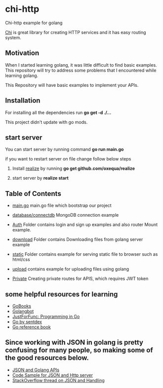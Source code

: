 # chi-http

Chi-http example for golang

[Chi](https://github.com/go-chi/chi) is great library for creating HTTP services and it has easy routing system.

## Motivation

When I started learning golang, it was little difficult to find basic examples.
This repository will try to address some problems that I encountered while learning golang.

This Repository will have basic examples to implement your APIs.

## Installation

For installing all the dependencies run **go get -d ./...**

This project didn't update with go mods.

## start server

You can start server by running command **go run main.go**

if you want to restart server on file change follow below steps

1. Install [realize](https://github.com/oxequa/realize) by running **go get github.com/oxequa/realize**

2. start server by **realize start**

## Table of Contents
* [main.go](https://github.com/saiumesh535/chi-http/blob/master/main.go)
main.go file which bootstrap our project

* [database/connectdb](https://github.com/saiumesh535/chi-http/blob/master/database/connectdb.go)
MongoDB connection example

* [Auth](https://github.com/saiumesh535/chi-http/tree/master/auth)
Folder contains login and sign up examples and also router Mount example.

* [download](https://github.com/saiumesh535/chi-http/blob/master/download/main.go)
Folder contains Downloading files from golang server example

* [static](https://github.com/saiumesh535/chi-http/blob/master/static/main.go)
Folder contains example for serving static file to browser such as html/css

* [upload](https://github.com/saiumesh535/chi-http/tree/master/upload) contains example for uploading files using golang

* [Private](https://github.com/saiumesh535/chi-http/tree/master/private)
Creating private routes for APIS, which requires JWT token

## some helpful resources for learning

* [GoBooks](https://github.com/dariubs/GoBooks)
* [Golangbot](https://golangbot.com/)
* [JustForFunc: Programming in Go](https://www.youtube.com/channel/UC_BzFbxG2za3bp5NRRRXJSw/featured)
* [Go by sentdex](https://www.youtube.com/watch?v=G3PvTWRIhZA)
* [Go reference book](https://astaxie.gitbooks.io/build-web-application-with-golang/content/en/preface.html)

## Since working with JSON in golang is pretty confusing for many people, so making some of the good resources below.

* [JSON and Golang APIs](https://github.com/corylanou/tns-restful-json-api)
* [Code Sample for JSON and Http server](https://thenewstack.io/make-a-restful-json-api-go/)
* [StackOverflow thread on JSON and Handling](https://stackoverflow.com/questions/15672556/handling-json-post-request-in-go)
